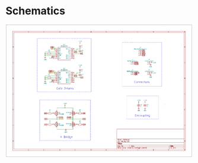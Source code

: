 <!-- ![H Bridge Schematic](/images/HBridge_V2.png) -->
# Schematics

<img src="images/HBridge_V2.png">

